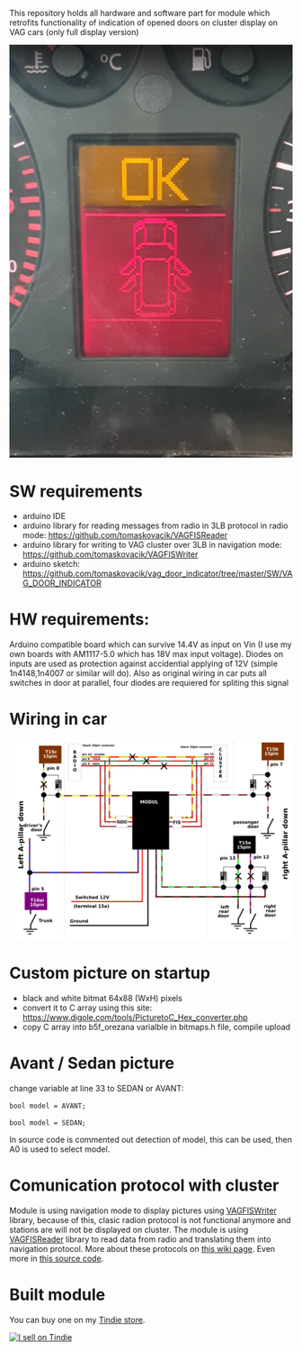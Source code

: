 This repository holds all hardware and software part for module which retrofits functionality of indication of opened doors on cluster display on VAG cars (only full display version)

<img src="https://raw.githubusercontent.com/tomaskovacik/vag_door_indicator/master/Example.png?token=ABBFEYHW7Z4TMMCPZMBLWDK7JQABC">

# SW requirements
 - arduino IDE
 - arduino library for reading messages from radio in 3LB protocol in radio mode: https://github.com/tomaskovacik/VAGFISReader
 - arduino library for writing to VAG cluster over 3LB in navigation mode: https://github.com/tomaskovacik/VAGFISWriter
 - arduino sketch: https://github.com/tomaskovacik/vag_door_indicator/tree/master/SW/VAG_DOOR_INDICATOR

# HW requirements:
Arduino compatible board which can survive 14.4V as input on Vin (I use my own boards with AM1117-5.0 which has 18V max input voltage).
Diodes on inputs are used as protection against accidential applying of 12V (simple 1n4148,1n4007 or similar will do). Also as original wiring in car puts all switches in door at parallel, four diodes are requiered for spliting this signal

# Wiring in car

<img src="https://raw.githubusercontent.com/tomaskovacik/vag_door_indicator/master/how_to_connect.png"/>

# Custom picture on startup

- black and white bitmat 64x88 (WxH) pixels
- convert it to C array using this site: https://www.digole.com/tools/PicturetoC_Hex_converter.php
- copy C array into b5f_orezana varialble in bitmaps.h file, compile upload

# Avant / Sedan picture

 change variable at line 33 to SEDAN or AVANT:
 ```
 bool model = AVANT;
 ```
  ```
 bool model = SEDAN;
 ```
 In source code is commented out detection of model, this can be used, then A0 is used to select model.
 
# Comunication protocol with cluster

Module is using navigation mode to display pictures using <a href="https://github.com/tomaskovacik/VAGFISWriter">VAGFISWriter</a> library, because of this, clasic radion protocol is not functional anymore and stations are will not be displayed on cluster. The module is using <a href="https://github.com/tomaskovacik/VAGFISReader">VAGFISReader</a> library to read data from radio and translating them into navigation protocol.  More about these protocols on <a href="https://github.com/tomaskovacik/vag_door_indicator/wiki/Theory-of-operation">this wiki page</a>. Even more in <a href="https://github.com/tomaskovacik/VAGFISWriter/blob/master/src/VAGFISWriter.cpp">this source code</a>.

# Built module

You can buy one on my [Tindie store](https://www.tindie.com/products/tomaskovacik/indicator-of-opened-door-for-vag-cars/).

<a href="https://www.tindie.com/stores/tomaskovacik/?ref=offsite_badges&utm_source=sellers_tomaskovacik&utm_medium=badges&utm_campaign=badge_large"><img src="https://d2ss6ovg47m0r5.cloudfront.net/badges/tindie-larges.png" alt="I sell on Tindie" width="200" height="104"></a>
